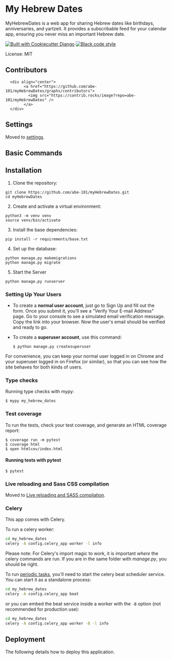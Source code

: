 # My Hebrew Dates

MyHebrewDates is a web app for sharing Hebrew dates like birthdays, anniversaries, and yartzeit. It provides a subscribable feed for your calendar app, ensuring you never miss an important Hebrew date.

[![Built with Cookiecutter Django](https://img.shields.io/badge/built%20with-Cookiecutter%20Django-ff69b4.svg?logo=cookiecutter)](https://github.com/cookiecutter/cookiecutter-django/)
[![Black code style](https://img.shields.io/badge/code%20style-black-000000.svg)](https://github.com/ambv/black)

License: MIT

## Contributors
      <div align="center">
            <a href="https://github.com/abe-101/myHebrewDates/graphs/contributors">
              <img src="https://contrib.rocks/image?repo=abe-101/myHebrewDates" />
            </a>
      </div>

## Settings

Moved to [settings](http://cookiecutter-django.readthedocs.io/en/latest/settings.html).

## Basic Commands

## Installation

1. Clone the repository:
  ```shell
  git clone https://github.com/abe-101/myHebrewDates.git
  cd myHebrewDates
  ```

2. Create and activate a virtual environment:
  ```shell
  python3 -m venv venv
  source venv/bin/activate
  ```

3. Install the base dependencies:
  ```shell
  pip install -r requirements/base.txt
  ```

4. Set up the database:
  ```shell
  python manage.py makemigrations
  python manage.py migrate
  ```

5. Start the Server
  ```shell
  python manage.py runserver
  ```

### Setting Up Your Users

- To create a **normal user account**, just go to Sign Up and fill out the form. Once you submit it, you'll see a "Verify Your E-mail Address" page. Go to your console to see a simulated email verification message. Copy the link into your browser. Now the user's email should be verified and ready to go.

- To create a **superuser account**, use this command:

      $ python manage.py createsuperuser

For convenience, you can keep your normal user logged in on Chrome and your superuser logged in on Firefox (or similar), so that you can see how the site behaves for both kinds of users.

### Type checks

Running type checks with mypy:

    $ mypy my_hebrew_dates

### Test coverage

To run the tests, check your test coverage, and generate an HTML coverage report:

    $ coverage run -m pytest
    $ coverage html
    $ open htmlcov/index.html

#### Running tests with pytest

    $ pytest

### Live reloading and Sass CSS compilation

Moved to [Live reloading and SASS compilation](https://cookiecutter-django.readthedocs.io/en/latest/developing-locally.html#sass-compilation-live-reloading).

### Celery

This app comes with Celery.

To run a celery worker:

```bash
cd my_hebrew_dates
celery -A config.celery_app worker -l info
```

Please note: For Celery's import magic to work, it is important _where_ the celery commands are run. If you are in the same folder with _manage.py_, you should be right.

To run [periodic tasks](https://docs.celeryq.dev/en/stable/userguide/periodic-tasks.html), you'll need to start the celery beat scheduler service. You can start it as a standalone process:

```bash
cd my_hebrew_dates
celery -A config.celery_app beat
```

or you can embed the beat service inside a worker with the `-B` option (not recommended for production use):

```bash
cd my_hebrew_dates
celery -A config.celery_app worker -B -l info
```

## Deployment

The following details how to deploy this application.
